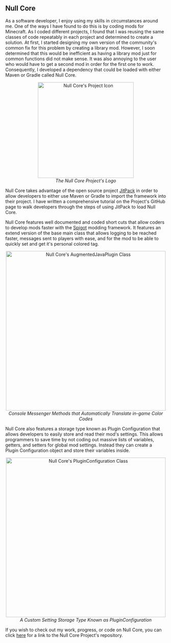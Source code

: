 ## Null Core
As a software developer, I enjoy using my skills in circumstances around me. One of the ways I have found to do this is by coding mods for Minecraft. As I coded different projects, I found that I was reusing the same classes of code repeatably in each project and determined to create a solution. At first, I started designing my own version of the community's common fix for this problem by creating a library mod. However, I soon determined that this would be inefficient as having a library mod just for common functions did not make sense. It was also annoying to the user who would have to get a second mod in order for the first one to work. Consequently, I developed a dependency that could be loaded with either Maven or Gradle called Null Core.

<p align="center">
  <img width="300" src="https://user-images.githubusercontent.com/101227901/187602588-616c254b-cd0d-4890-af1a-1f23448e42bb.png" alt="Null Core's Project Icon">
  <br>
  <i>The Null Core Project's Logo</i>
</p>

Null Core takes advantage of the open source project [JitPack](https://jitpack.io/) in order to allow developers to either use Maven or Gradle to import the framework into their project. I have written a comprehensive tutorial on the Project's GitHub page to walk developers through the steps of using JitPack to load Null Core.

Null Core features well documented and coded short cuts that allow coders to develop mods faster with the [Spigot](https://www.spigotmc.org/) modding framework. It features an extend version of the base main class that allows logging to be reached faster, messages sent to players with ease, and for the mod to be able to quickly set and get it's personal colored tag.

<p align="center">
  <img width="500" src="https://user-images.githubusercontent.com/101227901/187603201-8f3c31ed-4d03-49b4-89f7-7dd3e8c72c28.png" alt="Null Core's AugmentedJavaPlugin Class">
  <br>
  <i>Console Messenger Methods that Automatically Translate in-game Color Codes</i>
</p>

Null Core also features a storage type known as Plugin Configuration that allows developers to easily store and read their mod's settings. This allows programmers to save time by not coding out massive lists of variables, getters, and setters for global mod settings. Instead they can create a Plugin Configuration object and store their variables inside.

<p align="center">
  <img width="500" src="https://user-images.githubusercontent.com/101227901/187603378-cd393a1f-4901-422a-98ad-eca8183105ee.png" alt="Null Core's PluginConfiguration Class">
  <br>
  <i>A Custom Setting Storage Type Known as PluginConfiguration</i>
</p>

If you wish to check out my work, progress, or code on Null Core, you can click [here](https://github.com/RT5Phantom/NullCore) for a link to the Null Core Project's repository.
